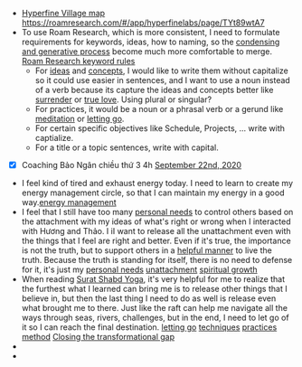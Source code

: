 - [Hyperfine Village map](<Hyperfine Village map.md>) https://roamresearch.com/#/app/hyperfinelabs/page/TYt89wtA7
- To use Roam Research, which is more consistent, I need to formulate requirements for keywords, ideas, how to naming, so the [condensing and generative process](<condensing and generative process.md>) become much more comfortable to merge. [Roam Research keyword rules](<Roam Research keyword rules.md>)
    - For [ideas](<ideas.md>) and [concepts](<concepts.md>), I would like to write them without capitalize so it could use easier in sentences, and I want to use a noun instead of a verb because its capture the ideas and concepts better like [surrender](<surrender.md>) or [true love](<true love.md>). Using plural or singular?
    - For practices, it would be a noun or a phrasal verb or a gerund like [meditation](<meditation.md>) or [letting go](<letting go.md>).
    - For certain specific objectives like Schedule, Projects, ... write with captialize.
    - For a title or a topic sentences, write with capital.
- [x] Coaching Bảo Ngân chiều thứ 3 4h [September 22nd, 2020](<September 22nd, 2020.md>)
- I feel kind of tired and exhaust energy today. I need to learn to create my energy management circle, so that I can maintain my energy in a good way.[energy management](<energy management.md>)
- I feel that I still have too many [personal needs](<personal needs.md>) to control others based on the attachment with my ideas of what's right or wrong when I interacted with Hương and Thảo. I iI want to release all the unattachment even with the things that I feel are right and better. Even if it's true, the importance is not the truth, but to support others in a [helpful manner](<helpful manner.md>) to live the truth. Because the truth is standing for itself, there is no need to defense for it, it's just my [personal needs](<personal needs.md>) [unattachment](<unattachment.md>) [spiritual growth](<spiritual growth.md>)
- When reading [Surat Shabd Yoga](<Surat Shabd Yoga.md>), it's very helpful for me to realize that the furthest what I learned can bring me is to release other things that I believe in, but then the last thing I need to do as well is release even what brought me to there. Just like the raft can help me navigate all the ways through seas, rivers, challenges, but in the end, I need to let go of it so I can reach the final destination. [letting go](<letting go.md>) [techniques](<techniques.md>) [practices](<practices.md>) [method](<method.md>) [Closing the transformational gap](<Closing the transformational gap.md>)
- 
- 
